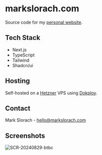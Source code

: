 # markslorach.com

Source code for my [personal website](https://www.markslorach.com/).

## Tech Stack
- Next.js
- TypeScript
- Tailwind
- Shadcn/ui

## Hosting
Self-hosted on a [Hetzner](https://www.hetzner.com/cloud) VPS using [Dokploy](https://dokploy.com/).

## Contact
Mark Slorach - hello@markslorach.com

## Screenshots
 ![SCR-20240829-btbc](https://github.com/user-attachments/assets/943b65b5-5d2f-4ed5-8af9-10c01edaa66b)
